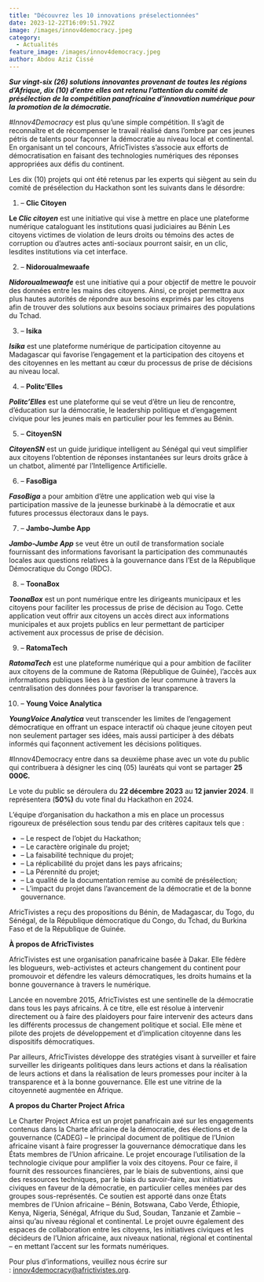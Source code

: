 ```yaml
---
title: "Découvrez les 10 innovations préselectionnées"
date: 2023-12-22T16:09:51.792Z
image: /images/innov4democracy.jpeg
category:
  - Actualités
feature_image: /images/innov4democracy.jpeg
author: Abdou Aziz Cissé
---
```

***Sur vingt-six (26) solutions innovantes provenant de toutes les régions d’Afrique, dix (10) d’entre elles ont retenu l’attention du comité de présélection de la compétition panafricaine d’innovation numérique pour la promotion de la démocratie.***

*\#Innov4Democracy* est plus qu’une simple compétition. Il s’agit de reconnaître et de récompenser le travail réalisé dans l’ombre par ces jeunes pétris de talents pour façonner la démocratie au niveau local et continental. En organisant un tel concours, AfricTivistes s’associe aux efforts de démocratisation en faisant des technologies numériques des réponses appropriées aux défis du continent.

Les dix (10) projets qui ont été retenus par les experts qui siègent au sein du comité de présélection du Hackathon sont les suivants dans le désordre:



1. – **Clic Citoyen**

**Le *Clic citoyen*** est une initiative qui vise à mettre en place une plateforme numérique cataloguant les institutions quasi judiciaires au Bénin Les citoyens victimes de violation de leurs droits ou témoins des actes de corruption ou d’autres actes anti-sociaux pourront saisir, en un clic,  lesdites institutions via cet interface.



2. – **Nidoroualmewaafe**

***Nidoroualmewaafe*** est une initiative qui a pour objectif de mettre le pouvoir des données entre les mains des citoyens. Ainsi, ce projet permettra aux plus hautes autorités de répondre aux besoins exprimés par les citoyens afin de trouver des solutions aux besoins sociaux primaires des populations du Tchad.



3. – **Isika**

***Isika*** est une plateforme numérique de participation citoyenne au Madagascar qui favorise l’engagement et la participation des citoyens et des citoyennes en les mettant au cœur du processus de prise de décisions au niveau local.



4. – **Politc’Elles**

***Politc’Elles*** est une plateforme qui se veut d’être un lieu de rencontre, d’éducation sur la démocratie, le leadership politique et d’engagement civique pour les jeunes mais en particulier pour les femmes au Bénin.



5. – **CitoyenSN**

***CitoyenSN*** est un guide juridique intelligent au Sénégal qui veut simplifier aux citoyens l’obtention de réponses instantanées sur leurs droits grâce à un chatbot, alimenté par l’Intelligence Artificielle.



6. – **FasoBiga**

***FasoBiga*** a pour ambition d’être une application web qui vise la participation massive de la jeunesse burkinabè à la démocratie et aux futures processus électoraux dans le pays.



7. – **Jambo-Jumbe App**

***Jambo-Jumbe App*** se veut être un outil de transformation sociale fournissant des informations favorisant la participation des communautés locales aux questions relatives à la gouvernance dans l’Est de la République Démocratique du Congo (RDC).



8. – **ToonaBox**

***ToonaBox*** est un pont numérique entre les dirigeants municipaux et les citoyens pour faciliter les processus de prise de décision au Togo. Cette application veut offrir aux citoyens un accès direct aux informations municipales et aux projets publics en leur permettant de participer activement aux processus de prise de décision.

9. – **RatomaTech**

***RatomaTech*** est une plateforme numérique qui a pour ambition de faciliter  aux citoyens de la commune de Ratoma (République de Guinée), l’accès aux informations publiques liées à la gestion de leur commune à travers la centralisation des données pour favoriser la transparence.

10. – **Young Voice Analytica**

***YoungVoice Analytica*** veut transcender les limites de l’engagement démocratique en offrant un espace interactif où chaque jeune citoyen peut non seulement partager ses idées, mais aussi participer à des débats informés qui façonnent activement les décisions politiques.

\#Innov4Democracy entre dans sa deuxième phase avec un vote du public qui contribuera à désigner les cinq (05) lauréats qui vont se partager **25 000Є.**

Le vote du public se déroulera du **22 décembre 2023** au **12 janvier 2024**. Il représentera (**50%)** du vote final du Hackathon en 2024.

L’équipe d’organisation du hackathon a mis en place un processus rigoureux de présélection sous tendu par des critères capitaux tels que :

* – Le respect de l’objet du Hackathon;
* – Le caractère originale du projet;
* – La faisabilité technique du projet;
* – La réplicabilité du projet dans les pays africains;
* – La Pérennité du projet;
* – La qualité de la documentation remise au comité de présélection;
* – L’impact du projet dans l’avancement de la démocratie et de la bonne gouvernance.

AfricTivistes a reçu des propositions du Bénin, de Madagascar, du Togo, du Sénégal, de la République démocratique du Congo, du Tchad, du Burkina Faso et de la République de Guinée. 



**À propos de AfricTivistes**

AfricTivistes est une organisation panafricaine basée à Dakar. Elle fédère les blogueurs, web-activistes et acteurs changement du continent pour promouvoir et défendre les valeurs démocratiques, les droits humains et la bonne gouvernance à travers le numérique.

Lancée en novembre 2015, AfricTivistes est une sentinelle de la démocratie dans tous les pays africains. À ce titre, elle est résolue à intervenir directement ou à faire des plaidoyers pour faire intervenir des acteurs dans les différents processus de changement politique et social. Elle mène et pilote des projets de développement et d’implication citoyenne dans les dispositifs démocratiques.

Par ailleurs, AfricTivistes développe des stratégies visant à surveiller et faire surveiller les dirigeants politiques dans leurs actions et dans la réalisation de leurs actions et dans la réalisation de leurs promesses pour inciter à la transparence et à la bonne gouvernance. Elle est une vitrine de la citoyenneté augmentée en Afrique.



**A propos du Charter Project Africa**

Le Charter Project Africa est un projet panafricain axé sur les engagements contenus dans la Charte africaine de la démocratie, des élections et de la gouvernance (CADEG) – le principal document de politique de l’Union africaine visant à faire progresser la gouvernance démocratique dans les États membres de l’Union africaine. Le projet encourage l’utilisation de la technologie civique pour amplifier la voix des citoyens. Pour ce faire, il fournit des ressources financières, par le biais de subventions, ainsi que des ressources techniques, par le biais du savoir-faire, aux initiatives civiques en faveur de la démocratie, en particulier celles menées par des groupes sous-représentés. Ce soutien est apporté dans onze États membres de l’Union africaine – Bénin, Botswana, Cabo Verde, Éthiopie, Kenya, Nigeria, Sénégal, Afrique du Sud, Soudan, Tanzanie et Zambie – ainsi qu’au niveau régional et continental. Le projet ouvre également des espaces de collaboration entre les citoyens, les initiatives civiques et les décideurs de l’Union africaine, aux niveaux national, régional et continental – en mettant l’accent sur les formats numériques.



Pour plus d’informations, veuillez nous écrire sur : [innov4democracy@africtivistes.org](mailto:innov4democracy@africtivistes.org).